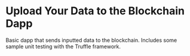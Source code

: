 # Upload Your Data to the Blockchain Dapp
Basic dapp that sends inputted data to the blockchain. Includes some sample unit testing with the Truffle framework.
